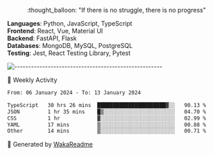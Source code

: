 <p align="center"> 
  :thought_balloon: "If there is no struggle, there is no progress"
</p>

<p align="left">
  <strong>Languages</strong>: Python, JavaScript, TypeScript<br>
  <strong>Frontend</strong>: React, Vue, Material UI<br>
  <strong>Backend</strong>: FastAPI, Flask<br>
  <strong>Databases</strong>: MongoDB, MySQL, PostgreSQL<br>
  <strong>Testing</strong>: Jest, React Testing Library, Pytest<br>
</p>

![-----------------------------------------------------](https://raw.githubusercontent.com/andreasbm/readme/master/assets/lines/vintage.png)

🎯 Weekly Activity

<!--START_SECTION:waka-->

```txt
From: 06 January 2024 - To: 13 January 2024

TypeScript   30 hrs 26 mins  ██████████████████████▓░░   90.13 %
JSON         1 hr 35 mins    █▒░░░░░░░░░░░░░░░░░░░░░░░   04.70 %
CSS          1 hr            ▓░░░░░░░░░░░░░░░░░░░░░░░░   02.99 %
YAML         17 mins         ▒░░░░░░░░░░░░░░░░░░░░░░░░   00.88 %
Other        14 mins         ▒░░░░░░░░░░░░░░░░░░░░░░░░   00.71 %
```

<!--END_SECTION:waka-->


🚀 Generated by [WakaReadme](https://github.com/athul/waka-readme)
